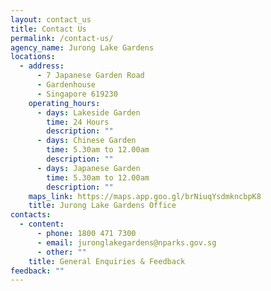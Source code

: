 ```yaml
---
layout: contact_us
title: Contact Us
permalink: /contact-us/
agency_name: Jurong Lake Gardens
locations:
  - address:
      - 7 Japanese Garden Road
      - Gardenhouse
      - Singapore 619230
    operating_hours:
      - days: Lakeside Garden
        time: 24 Hours
        description: ""
      - days: Chinese Garden
        time: 5.30am to 12.00am
        description: ""
      - days: Japanese Garden
        time: 5.30am to 12.00am
        description: ""
    maps_link: https://maps.app.goo.gl/brNiuqYsdmkncbpK8
    title: Jurong Lake Gardens Office
contacts:
  - content:
      - phone: 1800 471 7300
      - email: juronglakegardens@nparks.gov.sg
      - other: ""
    title: General Enquiries & Feedback
feedback: ""
---
```

